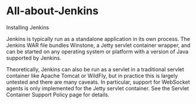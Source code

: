 # All-about-Jenkins

Installing Jenkins 

Jenkins is typically run as a standalone application in its own process. The Jenkins WAR file bundles Winstone, a Jetty servlet container wrapper, and can be started on any operating system or platform with a version of Java supported by Jenkins.

Theoretically, Jenkins can also be run as a servlet in a traditional servlet container like Apache Tomcat or WildFly, but in practice this is largely untested and there are many caveats. In particular, support for WebSocket agents is only implemented for the Jetty servlet container. See the Servlet Container Support Policy page for details.
